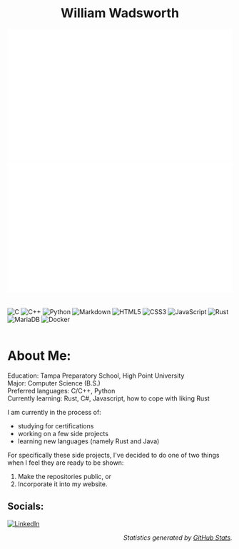 
<!--  -->

<div align="center">
  <h1>William Wadsworth</h1>
  <img src="https://github.com/LeviathanTurtle/github-stats/blob/master/generated/overview.svg#gh-dark-mode-only"/>
  <img src="https://github.com/LeviathanTurtle/github-stats/blob/master/generated/languages.svg#gh-dark-mode-only"/>
</div>

<br>![C](https://img.shields.io/badge/c-%2300599C.svg?style=for-the-badge&logo=c&logoColor=white) ![C++](https://img.shields.io/badge/c++-%2300599C.svg?style=for-the-badge&logo=c%2B%2B&logoColor=white) ![Python](https://img.shields.io/badge/python-3670A0?style=for-the-badge&logo=python&logoColor=ffdd54) ![Markdown](https://img.shields.io/badge/markdown-%23000000.svg?style=for-the-badge&logo=markdown&logoColor=white) ![HTML5](https://img.shields.io/badge/html5-%23E34F26.svg?style=for-the-badge&logo=html5&logoColor=white) ![CSS3](https://img.shields.io/badge/css3-%231572B6.svg?style=for-the-badge&logo=css3&logoColor=white) ![JavaScript](https://img.shields.io/badge/javascript-%23323330.svg?style=for-the-badge&logo=javascript&logoColor=%23F7DF1E) ![Rust](https://img.shields.io/badge/rust-%23000000.svg?style=for-the-badge&logo=rust&logoColor=white) ![MariaDB](https://img.shields.io/badge/MariaDB-003545?style=for-the-badge&logo=mariadb&logoColor=white) ![Docker](https://img.shields.io/badge/docker-%230db7ed.svg?style=for-the-badge&logo=docker&logoColor=white)<br><br>

# About Me:
Education: Tampa Preparatory School, High Point University<br>Major: Computer Science (B.S.)<br>Preferred languages: C/C++, Python<br>Currently learning: Rust, C#, Javascript, how to cope with liking Rust

I am currently in the process of:
- studying for certifications
- working on a few side projects
- learning new languages (namely Rust and Java)

For specifically these side projects, I've decided to do one of two things when I feel they are ready to be shown:
1. Make the repositories public, or
2. Incorporate it into my website.

## Socials:
[![LinkedIn](https://img.shields.io/badge/LinkedIn-%230077B5.svg?logo=linkedin&logoColor=white)](https://linkedin.com/in/william-wadsworth-32a824214)

<!--## 🏆 GitHub Trophies
![](https://github-profile-trophy.vercel.app/?username=LeviathanTurtle&theme=radical&no-frame=true&no-bg=true&margin-w=4)-->

<p align="right"> 
  <em>Statistics generated by <a href="https://github.com/jstrieb/github-stats">GitHub Stats</a>.</em>
</p>
